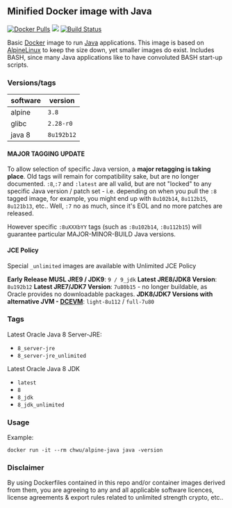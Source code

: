 ## Minified Docker image with Java

[![Docker Pulls](https://img.shields.io/docker/pulls/anapsix/alpine-java.svg?style=round-square)](https://hub.docker.com/r/anapsix/alpine-java/)
[![](https://images.microbadger.com/badges/image/anapsix/alpine-java:latest.svg)](https://microbadger.com/images/anapsix/alpine-java:latest)
[![Build Status](https://travis-ci.org/anapsix/docker-alpine-java.svg?branch=master)](https://travis-ci.org/anapsix/docker-alpine-java)

Basic [Docker](https://www.docker.com/) image to run [Java](https://www.java.com/) applications.
This image is based on [AlpineLinux](http://alpinelinux.org/) to keep the size down, yet smaller images do exist.
Includes BASH, since many Java applications like to have convoluted BASH start-up scripts.

### Versions/tags

| software     | version      |
|--------------|--------------|
| alpine       | `3.8`        |
| glibc        | `2.28-r0`    |
| java 8       | `8u192b12`   |

#### MAJOR TAGGING UPDATE
To allow selection of specific Java version, a **major retagging is taking place**.
Old tags will remain for compatibility sake, but are no longer documented.
`:8`,`:7` and `:latest` are all valid, but are not "locked" to any specific Java version / patch set - i.e. depending on when you pull the `:8` tagged image, for example, you might end up with `8u102b14`, `8u112b15`, `8u121b13`, etc..
Well, `:7` no as much, since it's EOL and no more patches are released.

However specific `:8uXXXbYY` tags (such as `:8u102b14`, `:8u112b15`) will guarantee particular MAJOR-MINOR-BUILD Java versions.

#### JCE Policy
Special `_unlimited` images are available with Unlimited JCE Policy

**Early Release MUSL JRE9 / JDK9**: `9 / 9_jdk`
**Latest JRE8/JDK8 Version**: `8u192b12`
**Latest JRE7/JDK7 Version**: `7u80b15` - no longer buildable, as Oracle provides no downloadable packages.
**JDK8/JDK7 Versions with alternative JVM - [DCEVM](https://dcevm.github.io/)**: `light-8u112` / `full-7u80`

### Tags

Latest Oracle Java 8 Server-JRE:
* `8_server-jre`
* `8_server-jre_unlimited`

Latest Oracle Java 8 JDK
* `latest`
* `8`
* `8_jdk`
* `8_jdk_unlimited`


### Usage

Example:

    docker run -it --rm chwu/alpine-java java -version


### Disclaimer

By using Dockerfiles contained in this repo and/or container images derived from them, you are agreeing to any and all applicable software licences, license agreements & export rules related to unlimited strength crypto, etc..
